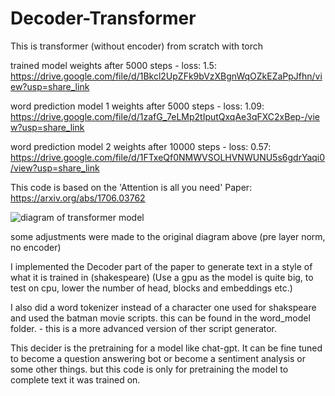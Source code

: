 # Decoder-Transformer
This is transformer (without encoder) from scratch with torch

trained model weights after 5000 steps - loss: 1.5: https://drive.google.com/file/d/1Bkcl2UpZFk9bVzXBgnWqOZkEZaPpJfhn/view?usp=share_link

word prediction model 1 weights after 5000 steps - loss: 1.09: https://drive.google.com/file/d/1zafG_7eLMp2tIputQxqAe3qFXC2xBep-/view?usp=share_link

word prediction model 2 weights after 10000 steps - loss: 0.57: https://drive.google.com/file/d/1FTxeQf0NMWVSOLHVNWUNU5s6gdrYaqi0/view?usp=share_link

This code is based on the 'Attention is all you need' Paper: https://arxiv.org/abs/1706.03762

![diagram of transformer model](https://machinelearningmastery.com/wp-content/uploads/2021/08/attention_research_1.png)

some adjustments were made to the original diagram above (pre layer norm, no encoder)

I implemented the Decoder part of the paper to generate text in a style of what it is trained in (shakespeare)
(Use a gpu as the model is quite big, to test on cpu, lower the number of head, blocks and embeddings etc.)

I also did a word tokenizer instead of a character one used for shakspeare and used the batman movie scripts. this
can be found in the word_model folder. - this is a more advanced version of ther script generator.

This decider is the pretraining for a model like chat-gpt. It can be fine tuned to become a question answering bot or become a sentiment analysis
or some other things. but this code is only for pretraining the model to complete text it was trained on.
